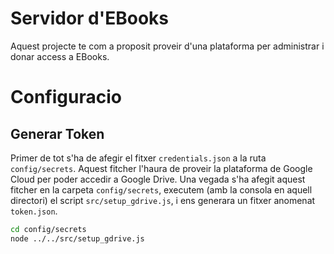 # Servidor d'EBooks

Aquest projecte te com a proposit proveir d'una plataforma per administrar i donar access a EBooks.

# Configuracio

## Generar Token
Primer de tot s'ha de afegir el fitxer `credentials.json` a la ruta `config/secrets`. Aquest fitcher l'haura de proveir la plataforma de Google Cloud per poder accedir a Google Drive. Una vegada s'ha afegit aquest fitcher en la carpeta `config/secrets`, executem (amb la consola en aquell directori) el script `src/setup_gdrive.js`, i ens generara un fitxer anomenat `token.json`.
```bash
cd config/secrets
node ../../src/setup_gdrive.js
```